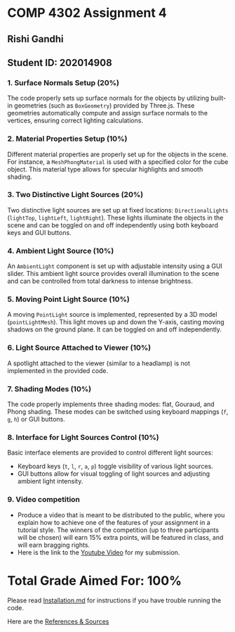 # COMP 4302 Assignment 4

## Rishi Gandhi

## Student ID: 202014908

### 1. Surface Normals Setup (20%)

The code properly sets up surface normals for the objects by utilizing built-in geometries (such as `BoxGeometry`) provided by Three.js. These geometries automatically compute and assign surface normals to the vertices, ensuring correct lighting calculations.

### 2. Material Properties Setup (10%)

Different material properties are properly set up for the objects in the scene. For instance, a `MeshPhongMaterial` is used with a specified color for the cube object. This material type allows for specular highlights and smooth shading.

### 3. Two Distinctive Light Sources (20%)

Two distinctive light sources are set up at fixed locations: `DirectionalLights` (`lightTop`, `lightLeft`, `lightRight`). These lights illuminate the objects in the scene and can be toggled on and off independently using both keyboard keys and GUI buttons.

### 4. Ambient Light Source (10%)

An `AmbientLight` component is set up with adjustable intensity using a GUI slider. This ambient light source provides overall illumination to the scene and can be controlled from total darkness to intense brightness.

### 5. Moving Point Light Source (10%)

A moving `PointLight` source is implemented, represented by a 3D model (`pointLightMesh`). This light moves up and down the Y-axis, casting moving shadows on the ground plane. It can be toggled on and off independently.

### 6. Light Source Attached to Viewer (10%)

A spotlight attached to the viewer (similar to a headlamp) is not implemented in the provided code.

### 7. Shading Modes (10%)

The code properly implements three shading modes: flat, Gouraud, and Phong shading. These modes can be switched using keyboard mappings (`f`, `g`, `h`) or GUI buttons.

### 8. Interface for Light Sources Control (10%)

Basic interface elements are provided to control different light sources:

-   Keyboard keys (`t`, `l`, `r`, `a`, `p`) toggle visibility of various light sources.
-   GUI buttons allow for visual toggling of light sources and adjusting ambient light intensity.

### 9. Video competition
- Produce a video that is meant to be distributed to the public, where you explain
how to achieve one of the features of your assignment in a tutorial style. The winners of the
competition (up to three participants will be chosen) will earn 15% extra points, will be featured in
class, and will earn bragging rights.
- Here is the link to the [Youtube Video]() for my submission.


# Total Grade Aimed For: 100%

Please read [Installation.md](https://github.com/iamrishigandhi/COMP-4302-Assignment-4/blob/main/Installation.md) for instructions if you have trouble running the code.

Here are the [References & Sources](https://github.com/iamrishigandhi/COMP-4302-Assignment-4/blob/main/References%20%26%20Sources.md)

